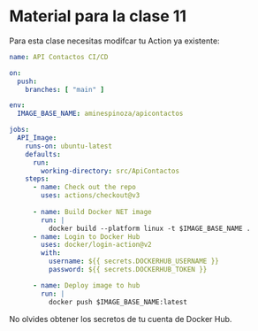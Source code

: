 # Material para la clase 11

Para esta clase necesitas modifcar tu Action ya existente:

```yaml
name: API Contactos CI/CD

on:
  push:
    branches: [ "main" ]

env:
  IMAGE_BASE_NAME: aminespinoza/apicontactos

jobs:
  API_Image:
    runs-on: ubuntu-latest
    defaults:
      run:
        working-directory: src/ApiContactos
    steps:
      - name: Check out the repo
        uses: actions/checkout@v3
        
      - name: Build Docker NET image
        run: | 
          docker build --platform linux -t $IMAGE_BASE_NAME .
      - name: Login to Docker Hub
        uses: docker/login-action@v2
        with:
          username: ${{ secrets.DOCKERHUB_USERNAME }}
          password: ${{ secrets.DOCKERHUB_TOKEN }}

      - name: Deploy image to hub
        run: |
          docker push $IMAGE_BASE_NAME:latest
```

No olvides obtener los secretos de tu cuenta de Docker Hub.
